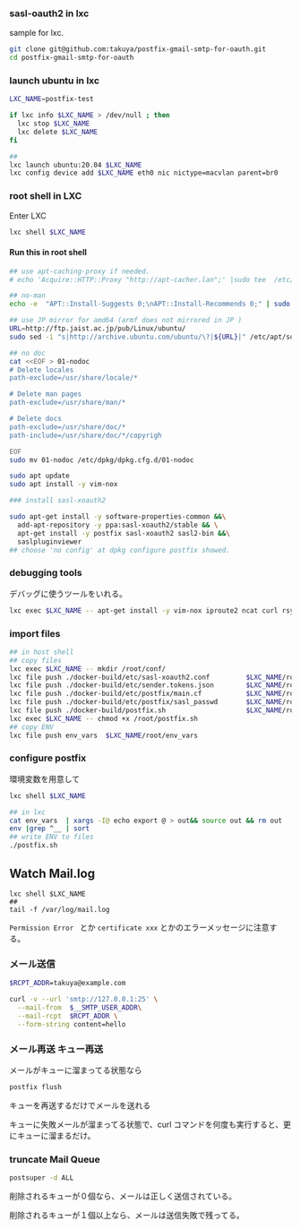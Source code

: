 ### sasl-oauth2 in lxc 

sample for lxc.

```sh
git clone git@github.com:takuya/postfix-gmail-smtp-for-oauth.git
cd postfix-gmail-smtp-for-oauth
```

### launch ubuntu in lxc
```sh
LXC_NAME=postfix-test

if lxc info $LXC_NAME > /dev/null ; then 
  lxc stop $LXC_NAME
  lxc delete $LXC_NAME
fi

##
lxc launch ubuntu:20.04 $LXC_NAME
lxc config device add $LXC_NAME eth0 nic nictype=macvlan parent=br0
```

### root shell in LXC 
Enter LXC 
```sh
lxc shell $LXC_NAME
```
####  Run this in root shell 
```sh
## use apt-caching-proxy if needed.
# echo 'Acquire::HTTP::Proxy "http://apt-cacher.lan";' |sudo tee  /etc/# apt/apt.conf.d/01proxy

## no-man 
echo -e  "APT::Install-Suggests 0;\nAPT::Install-Recommends 0;" | sudo tee /etc/apt/apt.conf.d/00-no-install-recommends

## use JP mirror for amd64 (armf does not mirrored in JP )
URL=http://ftp.jaist.ac.jp/pub/Linux/ubuntu/
sudo sed -i "s|http://archive.ubuntu.com/ubuntu/\?|${URL}|" /etc/apt/sources.list

## no doc 
cat <<EOF > 01-nodoc
# Delete locales
path-exclude=/usr/share/locale/*

# Delete man pages
path-exclude=/usr/share/man/*

# Delete docs
path-exclude=/usr/share/doc/*
path-include=/usr/share/doc/*/copyrigh

EOF
sudo mv 01-nodoc /etc/dpkg/dpkg.cfg.d/01-nodoc

sudo apt update 
sudo apt install -y vim-nox 

### install sasl-xoauth2

sudo apt-get install -y software-properties-common &&\
  add-apt-repository -y ppa:sasl-xoauth2/stable && \
  apt-get install -y postfix sasl-xoauth2 sasl2-bin &&\
  saslpluginviewer 
## choose 'no config' at dpkg configure postfix showed. 

```

### debugging tools 

デバッグに使うツールをいれる。
```sh
lxc exec $LXC_NAME -- apt-get install -y vim-nox iproute2 ncat curl rsyslog
```

### import files 

```sh
## in host shell 
## copy files 
lxc exec $LXC_NAME -- mkdir /root/conf/
lxc file push ./docker-build/etc/sasl-xoauth2.conf         $LXC_NAME/root/conf/sasl-xoauth2.conf
lxc file push ./docker-build/etc/sender.tokens.json        $LXC_NAME/root/conf/sender.tokens.json
lxc file push ./docker-build/etc/postfix/main.cf           $LXC_NAME/root/conf/main.cf
lxc file push ./docker-build/etc/postfix/sasl_passwd       $LXC_NAME/root/conf/sasl_passwd
lxc file push ./docker-build/postfix.sh                    $LXC_NAME/root/postfix.sh
lxc exec $LXC_NAME -- chmod +x /root/postfix.sh
## copy ENV
lxc file push env_vars  $LXC_NAME/root/env_vars
```

### configure postfix 

環境変数を用意して
```sh
lxc shell $LXC_NAME
```
```sh
## in lxc 
cat env_vars  | xargs -I@ echo export @ > out&& source out && rm out
env |grep ^__ | sort
## write ENV to files
./postfix.sh
```


## Watch Mail.log
```
lxc shell $LXC_NAME
##
tail -f /var/log/mail.log
```

`Permission Error ` とか ` certificate xxx ` とかのエラーメッセージに注意する。

### メール送信

```sh
$RCPT_ADDR=takuya@example.com

curl -v --url 'smtp://127.0.0.1:25' \
  --mail-from  $__SMTP_USER_ADDR\
  --mail-rcpt  $RCPT_ADDR \
  --form-string content=hello
```

### メール再送 キュー再送

メールがキューに溜まってる状態なら
```sh
postfix flush
```

キューを再送するだけでメールを送れる

キューに失敗メールが溜まってる状態で、curl コマンドを何度も実行すると、更にキューに溜まるだけ。

### truncate Mail Queue
```sh
postsuper -d ALL
```


削除されるキューが０個なら、メールは正しく送信されている。

削除されるキューが１個以上なら、メールは送信失敗で残ってる。







